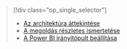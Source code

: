 > [!div class="op_single_selector"]
> * [Az architektúra áttekintése](../articles/machine-learning/team-data-science-process/cortana-analytics-playbook-vehicle-telemetry.md)
> * [A megoldás részletes ismertetése](../articles/machine-learning/team-data-science-process/cortana-analytics-playbook-vehicle-telemetry-deep-dive.md)
> * [A Power BI irányítópult beállítása](../articles/machine-learning/team-data-science-process/cortana-analytics-playbook-vehicle-telemetry-powerbi.md)
> 
> 

